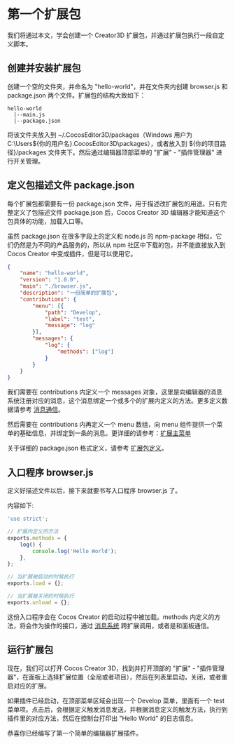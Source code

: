 # 第一个扩展包

我们将通过本文，学会创建一个 Creator3D 扩展包，并通过扩展包执行一段自定义脚本。

## 创建并安装扩展包

创建一个空的文件夹，并命名为 "hello-world"，并在文件夹内创建 browser.js 和 package.json 两个文件。扩展包的结构大致如下：

```
hello-world
  |--main.js
  |--package.json
```

将该文件夹放入到 ~/.CocosEditor3D/packages（Windows 用户为 C:\Users\${你的用户名}\.CocosEditor3D\packages），或者放入到 ${你的项目路径}/packages 文件夹下。然后通过编辑器顶部菜单的 "扩展" - "插件管理器" 进行开关管理。

## 定义包描述文件 package.json

每个扩展包都需要有一份 package.json 文件，用于描述改扩展包的用途。只有完整定义了包描述文件 package.json 后，Cocos Creator 3D 编辑器才能知道这个包具体的功能，加载入口等。

虽然 package.json 在很多字段上的定义和 node.js 的 npm-package 相似，它们仍然是为不同的产品服务的，所以从 npm 社区中下载的包，并不能直接放入到 Cocos Creator 中变成插件，但是可以使用它。

```json
{
    "name": "hello-world",
    "version": "1.0.0",
    "main": "./browser.js",
    "description": "一份简单的扩展包",
    "contributions": {
        "menu": [{
            "path": "Develop",
            "label": "test",
            "message": "log"
        }],
        "messages": {
            "log": {
                "methods": ["log"]
            }
        }
    }
}
```

我们需要在 contributions 内定义一个 messages 对象，这里是向编辑器的消息系统注册对应的消息，这个消息绑定一个或多个的扩展内定义的方法。更多定义数据请参考 [消息通信](contributions-messages.md)。

然后需要在 contributions 内再定义一个 menu 数组，向 menu 组件提供一个菜单的基础信息，并绑定到一条的消息。更详细的请参考：[扩展主菜单](./contributions-menu.md)

关于详细的 package.json 格式定义，请参考 [扩展包定义](./define.md)。

## 入口程序 browser.js

定义好描述文件以后，接下来就要书写入口程序 browser.js 了。

内容如下:

```javascript
'use strict';

// 扩展内定义的方法
exports.methods = {
    log() {
        console.log('Hello World');
    },
};

// 当扩展被启动的时候执行
exports.load = {};

// 当扩展被关闭的时候执行
exports.unload = {};
```

这份入口程序会在 Cocos Creator 的启动过程中被加载。methods 内定义的方法，将会作为操作的接口，通过 [消息系统](messages.md) 跨扩展调用，或者是和面板通信。

## 运行扩展包

现在，我们可以打开 Cocos Creator 3D，找到并打开顶部的 "扩展" - "插件管理器"，在面板上选择扩展位置（全局或者项目），然后在列表里启动，关闭，或者重启对应的扩展。

如果插件已经启动，在顶部菜单区域会出现一个 Develop 菜单，里面有一个 test 菜单项。点击后，会根据定义触发消息发送，并根据消息定义的触发方法，执行到插件里的对应方法，然后在控制台打印出  "Hello World" 的日志信息。

恭喜你已经编写了第一个简单的编辑器扩展插件。